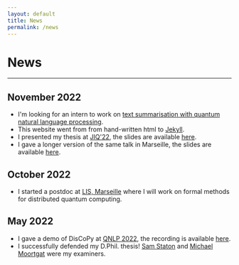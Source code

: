```yaml
---
layout: default
title: News
permalink: /news
---
```


# News

---

## November 2022

* I'm looking for an intern to work on [text summarisation with quantum natural language processing](jobs/22-11-16-qnlp-summarisation).
* This website went from from hand-written html to [Jekyll](https://jekyllrb.com/).
* I presented my thesis at [JIQ'22](https://qi.lip6.fr/jiq22/), the slides are available [here](slides/22-11-15-CT-for-QNLP.html).
* I gave a longer version of the same talk in Marseille, the slides are available [here](slides/22-11-29-CT-for-QNLP.html).

## October 2022

* I started a postdoc at [LIS, Marseille](https://www.lis-lab.fr/) where I will work on formal methods for distributed quantum computing.

## May 2022

* I gave a demo of DisCoPy at [QNLP 2022](https://qnlp.cambridgequantum.com/conf2022/), the recording is available [here](https://www.youtube.com/watch?v=P7nZHX0xhAI).
* I successfully defended my D.Phil. thesis! [Sam Staton](https://www.cs.ox.ac.uk/people/samuel.staton/main.html) and [Michael Moortgat](https://www.uu.nl/medewerkers/MJMoortgat) were my examiners.
